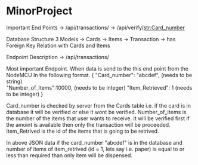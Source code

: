 # MinorProject

Important End Points
-> /api/transactions/
-> /api/verify/<str:Card_number>

Database Structure
3 Models 
-> Cards
-> Items
-> Transaction -> has Foreign Key Relation with Cards and Items


Endpoint Description
-> /api/transactions/

Most important Endpoint. When data is send to the this end point from the NodeMCU
In the following format.
{   "Card_number": "abcdef",  (needs to be string)  
    "Number_of_Items":10000,  (needs to be integer)
    "Item_Retrieved": 1       (needs to be integer)
}

Card_number is checked by server from the Cards table i.e. if the card is in database it will be verified or else it wont be verified.
Number_of_Items is the number of the items that user wants to receive. It will be verified first if the amoint is available then only the transaction will be proceeded.
Item_Retrived is the id of the items that is going to be retrived.

In above JSON data 
if the card_number "abcdef" is in the database and number of items of item_retrived (id = 1, lets say i.e. paper) is equal to or less than required than only item will be dispensed.